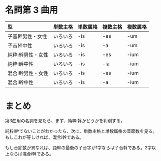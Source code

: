 名詞第 3 曲用
===

|型               |単数主格|単数属格|複数主格|複数属格|
|:---|:--|:--|:--|:--|
|子音幹男性・女性 |いろいろ|-is     |-es     |-um |
|子音幹中性       |いろいろ|-is     |-a      |-um |
|純粋i幹男性・女性|いろいろ|-is     |-es     |-ium|
|純粋i幹中性      |いろいろ|-is     |-ia     |-ium|
|混合i幹男性・女性|いろいろ|-is     |-es     |-ium|
|混合i幹中性      |いろいろ|-is     |-a      |-ium|

# まとめ

第3曲用の名詞を見たら、まず、純粋i幹かどうかを判別する。

純粋i幹でないことがわかったら、次に、単数主格と単数属格の音節数を見る。もしこれが等しければ、混合i幹である。

もし音節数が異なれば、語幹の最後の子音字が1字ならば子音幹である。2字以上ならば混合i幹である。
